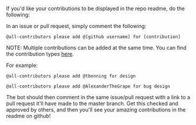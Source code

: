 If you'd like your contributions to be displayed in the repo readme, do the following:

In an issue or pull request, simply comment the following: 

`@all-contributors please add @[github username] for [contribution]`


NOTE: Multiple contributions can be added at the same time. You can find the contribution types
[here](https://allcontributors.org/docs/en/emoji-key).

For example:

`@all-contributors please add @tbenning for design`

`@all-contributors please add @AlexanderTheGrape for bug design`

The bot should then comment in the same issue/pull request with a link to a pull request
it'll have made to the master branch. Get this checked and approved by others, and then
you'll see your amazing contributions in the readme on github!
